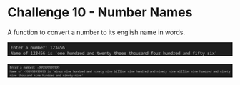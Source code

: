 # Challenge 10 - Number Names

A function to convert a number to its english name in words.

![image](images/example.png)  

![image](images/example-2.png)